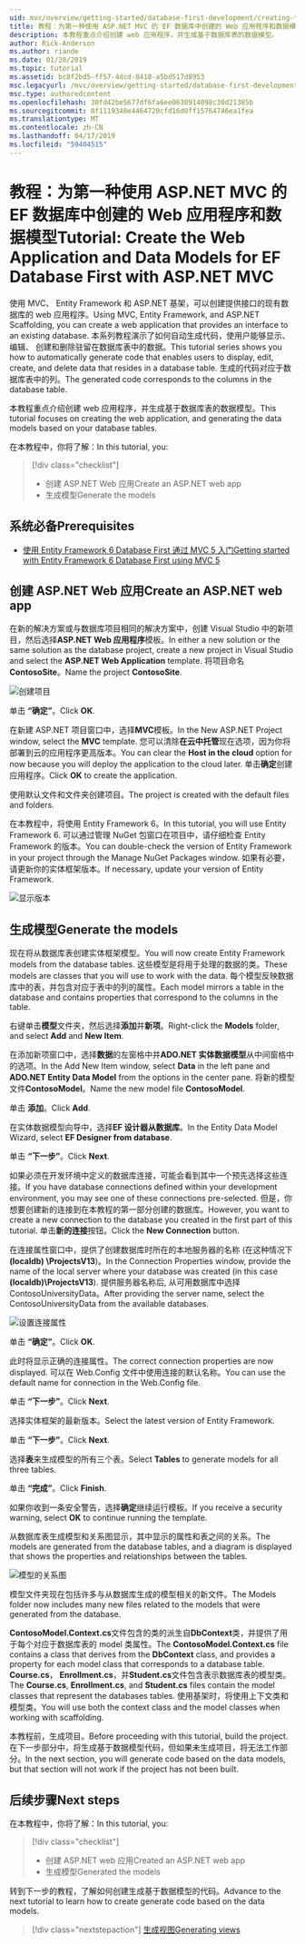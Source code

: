 ```yaml
---
uid: mvc/overview/getting-started/database-first-development/creating-the-web-application
title: 教程：为第一种使用 ASP.NET MVC 的 EF 数据库中创建的 Web 应用程序和数据模型
description: 本教程重点介绍创建 web 应用程序，并生成基于数据库表的数据模型。
author: Rick-Anderson
ms.author: riande
ms.date: 01/28/2019
ms.topic: tutorial
ms.assetid: bc8f2bd5-ff57-4dcd-8418-a5bd517d8953
msc.legacyurl: /mvc/overview/getting-started/database-first-development/creating-the-web-application
msc.type: authoredcontent
ms.openlocfilehash: 30fd42be5677df6fa6ee0630914098c30d21385b
ms.sourcegitcommit: 0f1119340e4464720cfd16d0ff15764746ea1fea
ms.translationtype: MT
ms.contentlocale: zh-CN
ms.lasthandoff: 04/17/2019
ms.locfileid: "59404515"
---
```

# <a name="tutorial-create-the-web-application-and-data-models-for-ef-database-first-with-aspnet-mvc"></a><span data-ttu-id="f3b45-103">教程：为第一种使用 ASP.NET MVC 的 EF 数据库中创建的 Web 应用程序和数据模型</span><span class="sxs-lookup"><span data-stu-id="f3b45-103">Tutorial: Create the Web Application and Data Models for EF Database First with ASP.NET MVC</span></span>

 <span data-ttu-id="f3b45-104">使用 MVC、 Entity Framework 和 ASP.NET 基架，可以创建提供接口的现有数据库的 web 应用程序。</span><span class="sxs-lookup"><span data-stu-id="f3b45-104">Using MVC, Entity Framework, and ASP.NET Scaffolding, you can create a web application that provides an interface to an existing database.</span></span> <span data-ttu-id="f3b45-105">本系列教程演示了如何自动生成代码，使用户能够显示、 编辑、 创建和删除驻留在数据库表中的数据。</span><span class="sxs-lookup"><span data-stu-id="f3b45-105">This tutorial series shows you how to automatically generate code that enables users to display, edit, create, and delete data that resides in a database table.</span></span> <span data-ttu-id="f3b45-106">生成的代码对应于数据库表中的列。</span><span class="sxs-lookup"><span data-stu-id="f3b45-106">The generated code corresponds to the columns in the database table.</span></span>

<span data-ttu-id="f3b45-107">本教程重点介绍创建 web 应用程序，并生成基于数据库表的数据模型。</span><span class="sxs-lookup"><span data-stu-id="f3b45-107">This tutorial focuses on creating the web application, and generating the data models based on your database tables.</span></span>

<span data-ttu-id="f3b45-108">在本教程中，你将了解：</span><span class="sxs-lookup"><span data-stu-id="f3b45-108">In this tutorial, you:</span></span>

> [!div class="checklist"]
> * <span data-ttu-id="f3b45-109">创建 ASP.NET Web 应用</span><span class="sxs-lookup"><span data-stu-id="f3b45-109">Create an ASP.NET web app</span></span>
> * <span data-ttu-id="f3b45-110">生成模型</span><span class="sxs-lookup"><span data-stu-id="f3b45-110">Generate the models</span></span>

## <a name="prerequisites"></a><span data-ttu-id="f3b45-111">系统必备</span><span class="sxs-lookup"><span data-stu-id="f3b45-111">Prerequisites</span></span>

* [<span data-ttu-id="f3b45-112">使用 Entity Framework 6 Database First 通过 MVC 5 入门</span><span class="sxs-lookup"><span data-stu-id="f3b45-112">Getting started with Entity Framework 6 Database First using MVC 5</span></span>](setting-up-database.md)

## <a name="create-an-aspnet-web-app"></a><span data-ttu-id="f3b45-113">创建 ASP.NET Web 应用</span><span class="sxs-lookup"><span data-stu-id="f3b45-113">Create an ASP.NET web app</span></span>

<span data-ttu-id="f3b45-114">在新的解决方案或与数据库项目相同的解决方案中，创建 Visual Studio 中的新项目，然后选择**ASP.NET Web 应用程序**模板。</span><span class="sxs-lookup"><span data-stu-id="f3b45-114">In either a new solution or the same solution as the database project, create a new project in Visual Studio and select the **ASP.NET Web Application** template.</span></span> <span data-ttu-id="f3b45-115">将项目命名**ContosoSite**。</span><span class="sxs-lookup"><span data-stu-id="f3b45-115">Name the project **ContosoSite**.</span></span>

![创建项目](creating-the-web-application/_static/image1.png)

<span data-ttu-id="f3b45-117">单击 **“确定”**。</span><span class="sxs-lookup"><span data-stu-id="f3b45-117">Click **OK**.</span></span>

<span data-ttu-id="f3b45-118">在新建 ASP.NET 项目窗口中，选择**MVC**模板。</span><span class="sxs-lookup"><span data-stu-id="f3b45-118">In the New ASP.NET Project window, select the **MVC** template.</span></span> <span data-ttu-id="f3b45-119">您可以清除**在云中托管**现在选项，因为你将部署到云的应用程序更高版本。</span><span class="sxs-lookup"><span data-stu-id="f3b45-119">You can clear the **Host in the cloud** option for now because you will deploy the application to the cloud later.</span></span> <span data-ttu-id="f3b45-120">单击**确定**创建应用程序。</span><span class="sxs-lookup"><span data-stu-id="f3b45-120">Click **OK** to create the application.</span></span>

<span data-ttu-id="f3b45-121">使用默认文件和文件夹创建项目。</span><span class="sxs-lookup"><span data-stu-id="f3b45-121">The project is created with the default files and folders.</span></span>

<span data-ttu-id="f3b45-122">在本教程中，将使用 Entity Framework 6。</span><span class="sxs-lookup"><span data-stu-id="f3b45-122">In this tutorial, you will use Entity Framework 6.</span></span> <span data-ttu-id="f3b45-123">可以通过管理 NuGet 包窗口在项目中，请仔细检查 Entity Framework 的版本。</span><span class="sxs-lookup"><span data-stu-id="f3b45-123">You can double-check the version of Entity Framework in your project through the Manage NuGet Packages window.</span></span> <span data-ttu-id="f3b45-124">如果有必要，请更新你的实体框架版本。</span><span class="sxs-lookup"><span data-stu-id="f3b45-124">If necessary, update your version of Entity Framework.</span></span>

![显示版本](creating-the-web-application/_static/image3.png)

## <a name="generate-the-models"></a><span data-ttu-id="f3b45-126">生成模型</span><span class="sxs-lookup"><span data-stu-id="f3b45-126">Generate the models</span></span>

<span data-ttu-id="f3b45-127">现在将从数据库表创建实体框架模型。</span><span class="sxs-lookup"><span data-stu-id="f3b45-127">You will now create Entity Framework models from the database tables.</span></span> <span data-ttu-id="f3b45-128">这些模型是将用于处理的数据的类。</span><span class="sxs-lookup"><span data-stu-id="f3b45-128">These models are classes that you will use to work with the data.</span></span> <span data-ttu-id="f3b45-129">每个模型反映数据库中的表，并包含对应于表中的列的属性。</span><span class="sxs-lookup"><span data-stu-id="f3b45-129">Each model mirrors a table in the database and contains properties that correspond to the columns in the table.</span></span>

<span data-ttu-id="f3b45-130">右键单击**模型**文件夹，然后选择**添加**并**新项**。</span><span class="sxs-lookup"><span data-stu-id="f3b45-130">Right-click the **Models** folder, and select **Add** and **New Item**.</span></span>

<span data-ttu-id="f3b45-131">在添加新项窗口中，选择**数据**的左窗格中并**ADO.NET 实体数据模型**从中间窗格中的选项。</span><span class="sxs-lookup"><span data-stu-id="f3b45-131">In the Add New Item window, select **Data** in the left pane and **ADO.NET Entity Data Model** from the options in the center pane.</span></span> <span data-ttu-id="f3b45-132">将新的模型文件**ContosoModel**。</span><span class="sxs-lookup"><span data-stu-id="f3b45-132">Name the new model file **ContosoModel**.</span></span>

<span data-ttu-id="f3b45-133">单击 **添加**。</span><span class="sxs-lookup"><span data-stu-id="f3b45-133">Click **Add**.</span></span>

<span data-ttu-id="f3b45-134">在实体数据模型向导中，选择**EF 设计器从数据库**。</span><span class="sxs-lookup"><span data-stu-id="f3b45-134">In the Entity Data Model Wizard, select **EF Designer from database**.</span></span>

<span data-ttu-id="f3b45-135">单击 **“下一步”**。</span><span class="sxs-lookup"><span data-stu-id="f3b45-135">Click **Next**.</span></span>

<span data-ttu-id="f3b45-136">如果必须在开发环境中定义的数据库连接，可能会看到其中一个预先选择这些连接。</span><span class="sxs-lookup"><span data-stu-id="f3b45-136">If you have database connections defined within your development environment, you may see one of these connections pre-selected.</span></span> <span data-ttu-id="f3b45-137">但是，你想要创建新的连接到在本教程的第一部分创建的数据库。</span><span class="sxs-lookup"><span data-stu-id="f3b45-137">However, you want to create a new connection to the database you created in the first part of this tutorial.</span></span> <span data-ttu-id="f3b45-138">单击**新的连接**按钮。</span><span class="sxs-lookup"><span data-stu-id="f3b45-138">Click the **New Connection** button.</span></span>

<span data-ttu-id="f3b45-139">在连接属性窗口中，提供了创建数据库时所在的本地服务器的名称 (在这种情况下 **(localdb) \ProjectsV13**)。</span><span class="sxs-lookup"><span data-stu-id="f3b45-139">In the Connection Properties window, provide the name of the local server where your database was created (in this case **(localdb)\ProjectsV13**).</span></span> <span data-ttu-id="f3b45-140">提供服务器名称后, 从可用数据库中选择 ContosoUniversityData。</span><span class="sxs-lookup"><span data-stu-id="f3b45-140">After providing the server name, select the ContosoUniversityData from the available databases.</span></span>

![设置连接属性](creating-the-web-application/_static/image8.png)

<span data-ttu-id="f3b45-142">单击 **“确定”**。</span><span class="sxs-lookup"><span data-stu-id="f3b45-142">Click **OK**.</span></span>

<span data-ttu-id="f3b45-143">此时将显示正确的连接属性。</span><span class="sxs-lookup"><span data-stu-id="f3b45-143">The correct connection properties are now displayed.</span></span> <span data-ttu-id="f3b45-144">可以在 Web.Config 文件中使用连接的默认名称。</span><span class="sxs-lookup"><span data-stu-id="f3b45-144">You can use the default name for connection in the Web.Config file.</span></span>

<span data-ttu-id="f3b45-145">单击 **“下一步”**。</span><span class="sxs-lookup"><span data-stu-id="f3b45-145">Click **Next**.</span></span>

<span data-ttu-id="f3b45-146">选择实体框架的最新版本。</span><span class="sxs-lookup"><span data-stu-id="f3b45-146">Select the latest version of Entity Framework.</span></span>

<span data-ttu-id="f3b45-147">单击 **“下一步”**。</span><span class="sxs-lookup"><span data-stu-id="f3b45-147">Click **Next**.</span></span>

<span data-ttu-id="f3b45-148">选择**表**来生成模型的所有三个表。</span><span class="sxs-lookup"><span data-stu-id="f3b45-148">Select **Tables** to generate models for all three tables.</span></span>

<span data-ttu-id="f3b45-149">单击 **“完成”**。</span><span class="sxs-lookup"><span data-stu-id="f3b45-149">Click **Finish**.</span></span>

<span data-ttu-id="f3b45-150">如果你收到一条安全警告，选择**确定**继续运行模板。</span><span class="sxs-lookup"><span data-stu-id="f3b45-150">If you receive a security warning, select **OK** to continue running the template.</span></span>

<span data-ttu-id="f3b45-151">从数据库表生成模型和关系图显示，其中显示的属性和表之间的关系。</span><span class="sxs-lookup"><span data-stu-id="f3b45-151">The models are generated from the database tables, and a diagram is displayed that shows the properties and relationships between the tables.</span></span>

![模型的关系图](creating-the-web-application/_static/image11.png)

<span data-ttu-id="f3b45-153">模型文件夹现在包括许多与从数据库生成的模型相关的新文件。</span><span class="sxs-lookup"><span data-stu-id="f3b45-153">The Models folder now includes many new files related to the models that were generated from the database.</span></span>

<span data-ttu-id="f3b45-154">**ContosoModel.Context.cs**文件包含的类的派生自**DbContext**类，并提供了用于每个对应于数据库表的 model 类属性。</span><span class="sxs-lookup"><span data-stu-id="f3b45-154">The **ContosoModel.Context.cs** file contains a class that derives from the **DbContext** class, and provides a property for each model class that corresponds to a database table.</span></span> <span data-ttu-id="f3b45-155">**Course.cs**， **Enrollment.cs**，并**Student.cs**文件包含表示数据库表的模型类。</span><span class="sxs-lookup"><span data-stu-id="f3b45-155">The **Course.cs**, **Enrollment.cs**, and **Student.cs** files contain the model classes that represent the databases tables.</span></span> <span data-ttu-id="f3b45-156">使用基架时，将使用上下文类和模型类。</span><span class="sxs-lookup"><span data-stu-id="f3b45-156">You will use both the context class and the model classes when working with scaffolding.</span></span>

<span data-ttu-id="f3b45-157">本教程前，生成项目。</span><span class="sxs-lookup"><span data-stu-id="f3b45-157">Before proceeding with this tutorial, build the project.</span></span> <span data-ttu-id="f3b45-158">在下一步部分中，将生成基于数据模型代码，但如果未生成项目，将无法工作部分。</span><span class="sxs-lookup"><span data-stu-id="f3b45-158">In the next section, you will generate code based on the data models, but that section will not work if the project has not been built.</span></span>

## <a name="next-steps"></a><span data-ttu-id="f3b45-159">后续步骤</span><span class="sxs-lookup"><span data-stu-id="f3b45-159">Next steps</span></span>

<span data-ttu-id="f3b45-160">在本教程中，你将了解：</span><span class="sxs-lookup"><span data-stu-id="f3b45-160">In this tutorial, you:</span></span>

> [!div class="checklist"]
> * <span data-ttu-id="f3b45-161">创建 ASP.NET web 应用</span><span class="sxs-lookup"><span data-stu-id="f3b45-161">Created an ASP.NET web app</span></span>
> * <span data-ttu-id="f3b45-162">生成模型</span><span class="sxs-lookup"><span data-stu-id="f3b45-162">Generated the models</span></span>

<span data-ttu-id="f3b45-163">转到下一步的教程，了解如何创建生成基于数据模型的代码。</span><span class="sxs-lookup"><span data-stu-id="f3b45-163">Advance to the next tutorial to learn how to create generate code based on the data models.</span></span>
> [!div class="nextstepaction"]
> [<span data-ttu-id="f3b45-164">生成视图</span><span class="sxs-lookup"><span data-stu-id="f3b45-164">Generating views</span></span>](generating-views.md)
